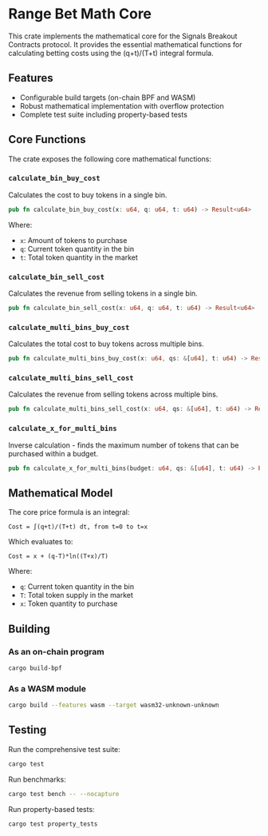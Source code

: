 # Range Bet Math Core

This crate implements the mathematical core for the Signals Breakout Contracts protocol. It provides the essential mathematical functions for calculating betting costs using the (q+t)/(T+t) integral formula.

## Features

- Configurable build targets (on-chain BPF and WASM)
- Robust mathematical implementation with overflow protection
- Complete test suite including property-based tests

## Core Functions

The crate exposes the following core mathematical functions:

### `calculate_bin_buy_cost`

Calculates the cost to buy tokens in a single bin.

```rust
pub fn calculate_bin_buy_cost(x: u64, q: u64, t: u64) -> Result<u64>
```

Where:

- `x`: Amount of tokens to purchase
- `q`: Current token quantity in the bin
- `t`: Total token quantity in the market

### `calculate_bin_sell_cost`

Calculates the revenue from selling tokens in a single bin.

```rust
pub fn calculate_bin_sell_cost(x: u64, q: u64, t: u64) -> Result<u64>
```

### `calculate_multi_bins_buy_cost`

Calculates the total cost to buy tokens across multiple bins.

```rust
pub fn calculate_multi_bins_buy_cost(x: u64, qs: &[u64], t: u64) -> Result<u64>
```

### `calculate_multi_bins_sell_cost`

Calculates the revenue from selling tokens across multiple bins.

```rust
pub fn calculate_multi_bins_sell_cost(x: u64, qs: &[u64], t: u64) -> Result<u64>
```

### `calculate_x_for_multi_bins`

Inverse calculation - finds the maximum number of tokens that can be purchased within a budget.

```rust
pub fn calculate_x_for_multi_bins(budget: u64, qs: &[u64], t: u64) -> Result<u64>
```

## Mathematical Model

The core price formula is an integral:

```
Cost = ∫(q+t)/(T+t) dt, from t=0 to t=x
```

Which evaluates to:

```
Cost = x + (q-T)*ln((T+x)/T)
```

Where:

- `q`: Current token quantity in the bin
- `T`: Total token supply in the market
- `x`: Token quantity to purchase

## Building

### As an on-chain program

```bash
cargo build-bpf
```

### As a WASM module

```bash
cargo build --features wasm --target wasm32-unknown-unknown
```

## Testing

Run the comprehensive test suite:

```bash
cargo test
```

Run benchmarks:

```bash
cargo test bench -- --nocapture
```

Run property-based tests:

```bash
cargo test property_tests
```
